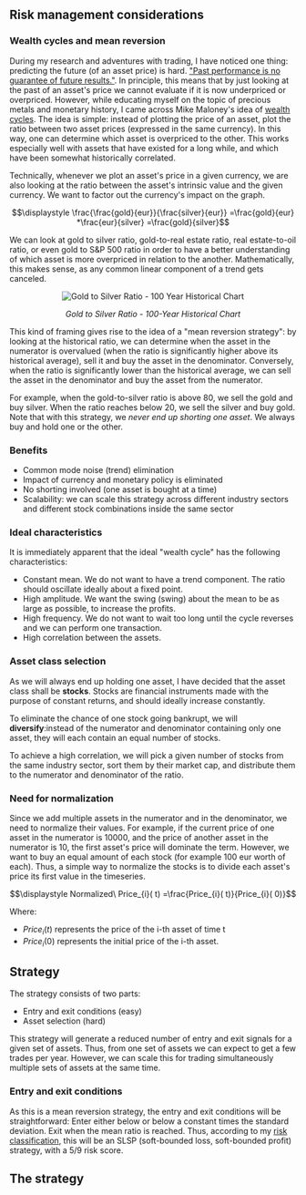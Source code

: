 ## Risk management considerations
### Wealth cycles and mean reversion
During my research and adventures with trading, I have noticed one thing: predicting the future (of an asset price) is hard. ["Past performance is no guarantee of future results."](https://russellinvestments.com/us/blog/past-performance-no-guarantee-future-results).
In principle, this means that by just looking at the past of an asset's price we cannot evaluate if it is now underpriced or overpriced. However, while educating myself on the topic of precious metals and monetary history, I came across Mike Maloney's idea of [wealth cycles](https://youtu.be/l-knwwD-PZc). The idea is simple: instead of plotting the price of an asset, plot the ratio between two asset prices (expressed in the same currency). In this way, one can determine which asset is overpriced to the other. This works especially well with assets that have existed for a long while, and which have been somewhat historically correlated. 

Technically, whenever we plot an asset's price in a given currency, we are also looking at the ratio between the asset's intrinsic value and the given currency. We want to
factor out the currency's impact on the graph.

$$\displaystyle \frac{\frac{gold}{eur}}{\frac{silver}{eur}} =\frac{gold}{eur} *\frac{eur}{silver} =\frac{gold}{silver}$$


We can look at gold to silver ratio, gold-to-real estate ratio, real estate-to-oil ratio, or even gold to S&P 500 ratio in order to have a better understanding of which asset is more overpriced in relation to the another. Mathematically, this makes sense, as any common linear component of a trend gets canceled.

<p align="center">
    <img src="https://github.com/doruirimescu/python-trading/assets/7363000/7ab9e44f-adcb-4e16-969e-c09b1947bcaa" alt="Gold to Silver Ratio - 100 Year Historical Chart"/>
</p>

<p align="center">
    <em>Gold to Silver Ratio - 100-Year Historical Chart</em>
</p>

This kind of framing gives rise to the idea of a "mean reversion strategy": by looking at the historical ratio, we can determine when the asset in the numerator is overvalued (when the ratio is significantly
higher above its historical average), sell it and buy the asset in the denominator. Conversely, when the ratio is significantly lower than the historical average, we can sell the asset in the denominator
and buy the asset from the numerator. 

For example, when the gold-to-silver ratio is above 80, we sell the gold and buy silver. When the ratio reaches below 20, we sell the silver and buy gold. Note that with this strategy, we
*never end up shorting one asset*. We always buy and hold one or the other.

### Benefits
* Common mode noise (trend) elimination
* Impact of currency and monetary policy is eliminated
* No shorting involved (one asset is bought at a time)
* Scalability: we can scale this strategy across different industry sectors and different stock combinations inside the same sector
  
### Ideal characteristics
It is immediately apparent that the ideal "wealth cycle" has the following characteristics:
* Constant mean. We do not want to have a trend component. The ratio should oscillate ideally about a fixed point.
* High amplitude. We want the swing (swing) about the mean to be as large as possible, to increase the profits.
* High frequency. We do not want to wait too long until the cycle reverses and we can perform one transaction.
* High correlation between the assets.

### Asset class selection
As we will always end up holding one asset, I have decided that the asset class shall be **stocks**. Stocks are financial instruments made with the purpose of constant returns, and should ideally increase constantly. 

To eliminate the chance of one stock going bankrupt, we will **diversify**:instead of the numerator and denominator containing only one asset, they will each contain an equal number of stocks.

To achieve a high correlation, we will pick a given number of stocks from the same industry sector, sort them by their market cap, and distribute them to the numerator and denominator of the ratio.

### Need for normalization
Since we add multiple assets in the numerator and in the denominator, we need to normalize their values. For example, if the current price of one asset in the numerator is 10000, and the
price of another asset in the numerator is 10, the first asset's price will dominate the term. However, we want to buy an equal amount of each stock (for example 100 eur worth of each).
Thus, a simple way to normalize the stocks is to divide each asset's price its first value in the timeseries.

$$\displaystyle Normalized\ Price_{i}( t) =\frac{Price_{i}( t)}{Price_{i}( 0)}$$

Where:
* $Price_{i}(t)$ represents the price of the i-th asset of time t
* $Price_{i}(0)$ represents the initial price of the i-th asset.

## Strategy
The strategy consists of two parts:
* Entry and exit conditions (easy)
* Asset selection (hard)
  
This strategy will generate a reduced number of entry and exit signals for a given set of assets. Thus, from one set of assets we can expect to get a few trades per year. However, we can scale this for trading simultaneously multiple sets of assets at the same time.

### Entry and exit conditions
As this is a mean reversion strategy, the entry and exit conditions will be straightforward: Enter either below or below a constant times the standard deviation. Exit when the mean ratio is reached. Thus, according to my [risk classification](https://github.com/doruirimescu/python-trading/blob/master/papers/bounded_unbounded_trades.md), this will be an SLSP (soft-bounded loss, soft-bounded profit) strategy, with a 5/9 risk score.

## The strategy
